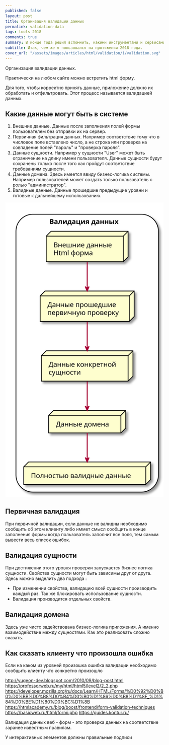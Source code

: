 ```yaml
---
published: false
layout: post
title: Организация валидации данных
permalink: validation-data
tags: tools 2018
comments: true
summary: В конце года решил вспомнить, какими инструментами и сервисами я пользовался в 2018 году и вероятно буду пользоваться дальше.
subtitle: Итак, чем же я пользовался на протяжении 2018 года.
cover_url: "/assets/images/articles/html/validation/1/validation.svg"
---
```


Организация валидации данных.

Практически на любом сайте можно встретить html форму.

Для того, чтобы корректно принять данные, приложение должно их обработать и отфильтровать.
Этот процесс называется валидацией данных.

## Какие данные могут быть в системе

1. Внешние данные. Данные после заполнения полей формы пользователем без отправки их на сервер.
2. Первичная фильтрация данных. Например соответствие тому что в числовое поле вставлено число, а не строка или проверка на совпадение полей "пароль" и "проверка пароля".
3. Данные сущности. Например у сущности "User" может быть ограничение на длину имени пользователя. Данные сущности будут сохранены только после того как пройдут соответствие требованиям сущности.
4. Данные домена. Здесь имеется ввиду бизнес-логика системы. Например пользователей может создать только пользователь с ролью "администратор".
5. Валидные данные. Данные прошедшие предыдущие уровни и готовые к дальнейшему использованию.

<img src="/assets/images/articles/html/validation/1/validation.svg" alt="Уровни валидации" data-action="zoom">

## Первичная валидация

При первичной валидации, если данные не валидны необходимо сообщить об этом клиенту либо иммет смысл сообщить
в конце заполнения формы когда пользователь заполнит все поля, тем самым вывести весь список ошибок.

## Валидация сущности

При достижении этого уровня проверки запускается бизнес логика сущности. Свойства сущности могут быть зависимы друг от друга.
Здесь можно выделить два подхода :

- При изменении свойства, валидацию всей сущности производить каждый раз. Так же блокировать использование сущности.
- Валидация производится отдельных свойств.

## Валидация домена

Здесь уже чисто задействована бизнес-логика приложения. А именно взаимодействие между сущностями.
Как это реализовать сложно сказать.


## Как сказать клиенту что произошла ошибка

Если на каком из уровней произошка ошибка валидации необходимо сообщить клиенту что конкретно произошло


http://yugeon-dev.blogspot.com/2010/09/blog-post.html
https://professorweb.ru/my/html/html5/level2/2_2.php
https://developer.mozilla.org/ru/docs/Learn/HTML/Forms/%D0%92%D0%B0%D0%BB%D0%B8%D0%B4%D0%B0%D1%86%D0%B8%D1%8F_%D1%84%D0%BE%D1%80%D0%BC%D1%8B
https://htmlacademy.ru/blog/boost/frontend/form-validation-techniques
https://basicweb.ru/html/formi.php
https://guides.kontur.ru/


Валидация данных веб - форм - это проверка данных на соответствие заранее известным правилам.

У интерактивных элементов должны правильные подписи

